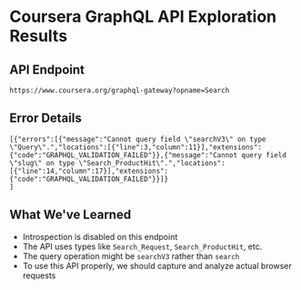 # Coursera GraphQL API Exploration Results

## API Endpoint
`https://www.coursera.org/graphql-gateway?opname=Search`

## Error Details
```
[{"errors":[{"message":"Cannot query field \"searchV3\" on type \"Query\".","locations":[{"line":3,"column":11}],"extensions":{"code":"GRAPHQL_VALIDATION_FAILED"}},{"message":"Cannot query field \"slug\" on type \"Search_ProductHit\".","locations":[{"line":14,"column":17}],"extensions":{"code":"GRAPHQL_VALIDATION_FAILED"}}]}
]
```

## What We've Learned
- Introspection is disabled on this endpoint
- The API uses types like `Search_Request`, `Search_ProductHit`, etc.
- The query operation might be `searchV3` rather than `search`
- To use this API properly, we should capture and analyze actual browser requests
